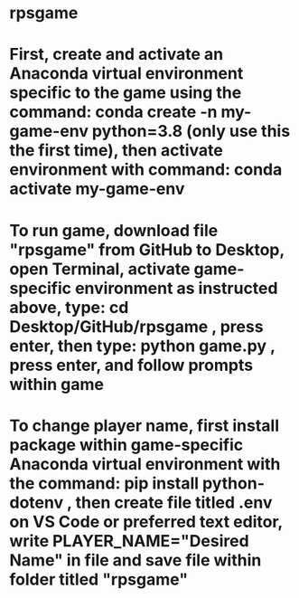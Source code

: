 # rpsgame

# First, create and activate an Anaconda virtual environment specific to the game using the command: conda create -n my-game-env python=3.8 (only use this the first time), then activate environment with command: conda activate my-game-env

# To run game, download file "rpsgame" from GitHub to Desktop, open Terminal, activate game-specific environment as instructed above, type: cd Desktop/GitHub/rpsgame , press enter, then type: python game.py , press enter, and follow prompts within game

# To change player name, first install package within game-specific Anaconda virtual environment with the command: pip install python-dotenv , then create file titled .env on VS Code or preferred text editor, write PLAYER_NAME="Desired Name" in file and save file within folder titled "rpsgame"